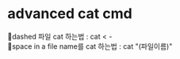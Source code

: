 # advanced cat cmd
🔸dashed 파일 cat 하는법 : cat < -            
🔸space in a file name를 cat 하는법 : cat "(파일이름)"       
